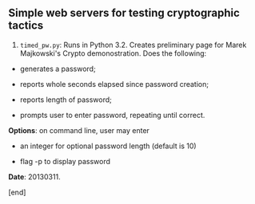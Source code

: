 Simple web servers for testing cryptographic tactics
----------------------------------------------------

1. `timed_pw.py`: Runs in Python 3.2. Creates preliminary page for Marek Majkowski's Crypto demonostration. Does the following:

 * generates a password;

 * reports whole seconds elapsed since password creation;

 * reports length of password;

 * prompts user to enter password, repeating until correct.

 **Options**: on command line, user may enter 

 * an integer for optional password length (default is 10)

 * flag -p to display password

 **Date**: 20130311.

[end]

